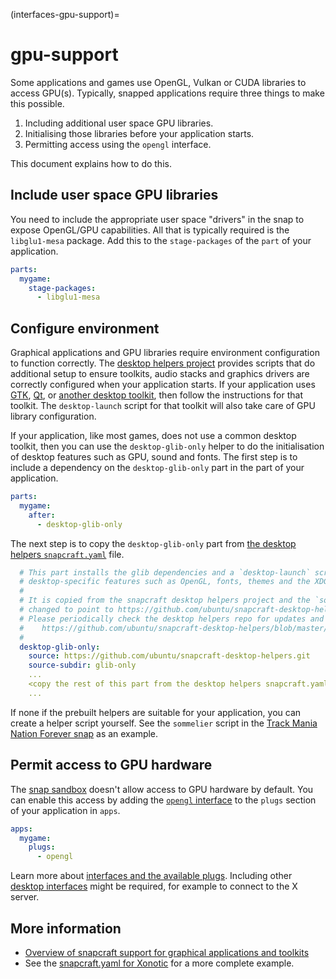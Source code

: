 (interfaces-gpu-support)=
# gpu-support

Some applications and games use OpenGL, Vulkan or CUDA libraries to access GPU(s). Typically, snapped applications require three things to make this possible.

1. Including additional user space GPU libraries.
2. Initialising those libraries before your application starts.
3. Permitting access using the `opengl` interface.

This document explains how to do this.

## Include user space GPU libraries

You need to include the appropriate user space "drivers" in the snap to expose OpenGL/GPU capabilities. All that is typically required is the `libglu1-mesa` package. Add this to the `stage-packages` of the `part` of your application.

```yaml
parts:
  mygame:
    stage-packages:
      - libglu1-mesa
```

## Configure environment

Graphical applications and GPU libraries require environment configuration to function correctly. The [desktop helpers project](https://github.com/ubuntu/snapcraft-desktop-helpers) provides scripts that do additional setup to ensure toolkits, audio stacks and graphics drivers are correctly configured when your application starts. If your application uses [GTK](/), [Qt](/), or [another desktop toolkit](/interfaces/desktop-applications), then follow the instructions for that toolkit. The `desktop-launch` script for that toolkit will also take care of GPU library configuration.

If your application, like most games, does not use a common desktop toolkit, then you can use the `desktop-glib-only` helper to do the initialisation of desktop features such as GPU, sound and fonts. The first step is to include a dependency on the `desktop-glib-only` part in the part of your application.

```yaml
parts:
  mygame:
    after:
      - desktop-glib-only
```

The next step is to copy the `desktop-glib-only` part from [the desktop helpers `snapcraft.yaml`](https://github.com/ubuntu/snapcraft-desktop-helpers/blob/master/snapcraft.yaml) file.

```yaml
  # This part installs the glib dependencies and a `desktop-launch` script to initialise
  # desktop-specific features such as OpenGL, fonts, themes and the XDG environment.
  # 
  # It is copied from the snapcraft desktop helpers project and the `source` key is
  # changed to point to https://github.com/ubuntu/snapcraft-desktop-helpers.git
  # Please periodically check the desktop helpers repo for updates and copy the changes.
  #    https://github.com/ubuntu/snapcraft-desktop-helpers/blob/master/snapcraft.yaml
  #
  desktop-glib-only:
    source: https://github.com/ubuntu/snapcraft-desktop-helpers.git
    source-subdir: glib-only
    ...
    <copy the rest of this part from the desktop helpers snapcraft.yaml>
    ...
```

If none if the prebuilt helpers are suitable for your application, you can create a helper script yourself. See the `sommelier` script in the [Track Mania Nation Forever snap](https://github.com/snapcrafters/tmnationsforever) as an example.

## Permit access to GPU hardware

The [snap sandbox](/) doesn't allow access to GPU hardware by default. You can enable this access by adding the [`opengl` interface](/interfaces/opengl-interface) to the `plugs` section of your application in `apps`.

```yaml
apps:
  mygame:
    plugs:
      - opengl
```

Learn more about [interfaces and the available plugs](/). Including other [desktop interfaces](/interfaces/desktop-interfaces) might be required, for example to connect to the X server.

## More information

- [Overview of snapcraft support for graphical applications and toolkits](/interfaces/desktop-applications)
- See the [snapcraft.yaml for Xonotic](https://github.com/snapcrafters/xonotic/blob/master/snap/snapcraft.yaml) for a more complete example.

